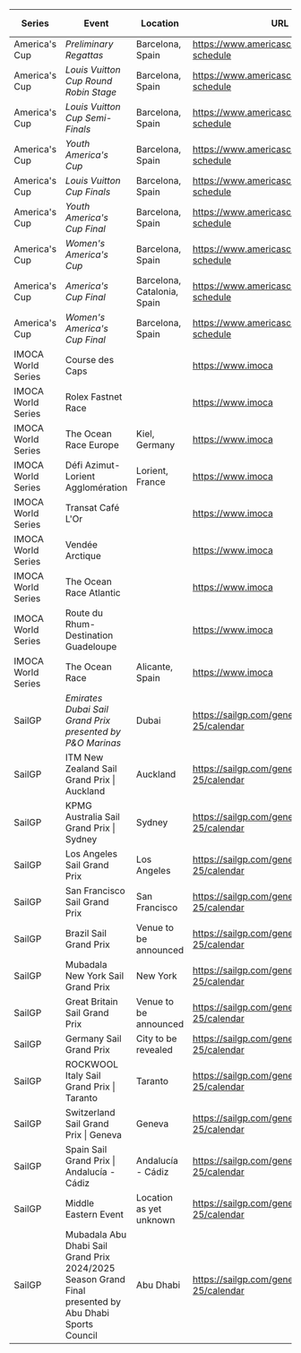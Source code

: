 | Series | Event | Location | URL | Start Date | End Date |
|---|---|---|---|---|---|
| America's Cup | *Preliminary Regattas* | Barcelona, Spain | https://www.americascup.com/en/ac37-schedule | 2024-08-22 | *2024-08-25* |
| America's Cup | *Louis Vuitton Cup Round Robin Stage* | Barcelona, Spain | https://www.americascup.com/en/ac37-schedule | 2024-08-29 | *2024-09-08* |
| America's Cup | *Louis Vuitton Cup Semi-Finals* | Barcelona, Spain | https://www.americascup.com/en/ac37-schedule | 2024-09-14 | *2024-09-19* |
| America's Cup | *Youth America's Cup* | Barcelona, Spain | https://www.americascup.com/en/ac37-schedule | 2024-09-17 | *2024-09-22* |
| America's Cup | *Louis Vuitton Cup Finals* | Barcelona, Spain | https://www.americascup.com/en/ac37-schedule | 2024-09-26 | *2024-10-05* |
| America's Cup | *Youth America's Cup Final* | Barcelona, Spain | https://www.americascup.com/en/ac37-schedule | 2024-09-26 | *2024-09-26* |
| America's Cup | *Women's America's Cup* | Barcelona, Spain | https://www.americascup.com/en/ac37-schedule | 2024-10-05 | *2024-10-13* |
| America's Cup | *America's Cup Final* | Barcelona, Catalonia, Spain | https://www.americascup.com/en/ac37-schedule | 2024-10-12 | *2024-10-21* |
| America's Cup | *Women's America's Cup Final* | Barcelona, Spain | https://www.americascup.com/en/ac37-schedule | 2024-10-16 | *2024-10-16* |
| IMOCA World Series | Course des Caps |  | https://www.imoca | 2025-06-29 | 2025-06-29 |
| IMOCA World Series | Rolex Fastnet Race |  | https://www.imoca | 2025-07 | 2025-07 |
| IMOCA World Series | The Ocean Race Europe | Kiel, Germany | https://www.imoca | 2025-08-10 | 2025-08-10 |
| IMOCA World Series | Défi Azimut-Lorient Agglomération | Lorient, France | https://www.imoca | 2025-09-16 | 2025-09-16 |
| IMOCA World Series | Transat Café L'Or |  | https://www.imoca | 2025-10-26 | 2025-10-26 |
| IMOCA World Series | Vendée Arctique |  | https://www.imoca | 2026-06 | 2026-06 |
| IMOCA World Series | The Ocean Race Atlantic |  | https://www.imoca | 2026-08 | 2026-08 |
| IMOCA World Series | Route du Rhum-Destination Guadeloupe |  | https://www.imoca | 2026-11 | 2026-11 |
| IMOCA World Series | The Ocean Race | Alicante, Spain | https://www.imoca | 2027-01 | 2027-01 |
| SailGP | *Emirates Dubai Sail Grand Prix presented by P&O Marinas* | Dubai | https://sailgp.com/general/24-25/calendar | 2024-11-23 | *2024-11-24* |
| SailGP | ITM New Zealand Sail Grand Prix &#124; Auckland | Auckland | https://sailgp.com/general/24-25/calendar | 2025-01-18 | 2025-01-19 |
| SailGP | KPMG Australia Sail Grand Prix &#124; Sydney | Sydney | https://sailgp.com/general/24-25/calendar | 2025-02-08 | 2025-02-09 |
| SailGP | Los Angeles Sail Grand Prix | Los Angeles | https://sailgp.com/general/24-25/calendar | 2025-03-15 | 2025-03-16 |
| SailGP | San Francisco Sail Grand Prix | San Francisco | https://sailgp.com/general/24-25/calendar | 2025-03-22 | 2025-03-23 |
| SailGP | Brazil Sail Grand Prix | Venue to be announced | https://sailgp.com/general/24-25/calendar | 2025-05-03 | 2025-05-04 |
| SailGP | Mubadala New York Sail Grand Prix | New York | https://sailgp.com/general/24-25/calendar | 2025-06-07 | 2025-06-08 |
| SailGP | Great Britain Sail Grand Prix | Venue to be announced | https://sailgp.com/general/24-25/calendar | 2025-07-19 | 2025-07-20 |
| SailGP | Germany Sail Grand Prix | City to be revealed | https://sailgp.com/general/24-25/calendar | 2025-08-16 | 2025-08-17 |
| SailGP | ROCKWOOL Italy Sail Grand Prix &#124; Taranto | Taranto | https://sailgp.com/general/24-25/calendar | 2025-09-06 | 2025-09-07 |
| SailGP | Switzerland Sail Grand Prix &#124; Geneva | Geneva | https://sailgp.com/general/24-25/calendar | 2025-09-20 | 2025-09-21 |
| SailGP | Spain Sail Grand Prix &#124; Andalucía - Cádiz | Andalucía - Cádiz | https://sailgp.com/general/24-25/calendar | 2025-10-04 | 2025-10-05 |
| SailGP | Middle Eastern Event | Location as yet unknown | https://sailgp.com/general/24-25/calendar | 2025-11-07 | 2025-11-08 |
| SailGP | Mubadala Abu Dhabi Sail Grand Prix 2024/2025 Season Grand Final presented by Abu Dhabi Sports Council | Abu Dhabi | https://sailgp.com/general/24-25/calendar | 2025-11-29 | 2025-11-30 |